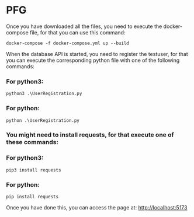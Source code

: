 # PFG

Once you have downloaded all the files, you need to execute the docker-compose file, for that you can use this command:
```
docker-compose -f docker-compose.yml up --build
```
When the database API is started, you need to register the testuser, for that you can execute the corresponding python file with one of the following commands:
### For python3:
```
python3 .\UserRegistration.py
```
### For python:
```
python .\UserRegistration.py
```
### You might need to install requests, for that execute one of these commands:
### For python3:
```
pip3 install requests
```
### For python:
```
pip install requests
```
Once you have done this, you can access the page at:
<http://localhost:5173>
